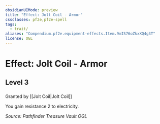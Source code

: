 ```yaml
---
obsidianUIMode: preview
title: "Effect: Jolt Coil - Armor"
cssclasses: pf2e,pf2e-spell
tags:
  - trait/
aliases: "Compendium.pf2e.equipment-effects.Item.9mIS76oZkxXQ4g3T"
license: OGL
---
```

# Effect: Jolt Coil - Armor
## Level 3
### 






Granted by [[Jolt Coil|Jolt Coil]]

You gain resistance 2 to electricity.

*Source: Pathfinder Treasure Vault*
*OGL*